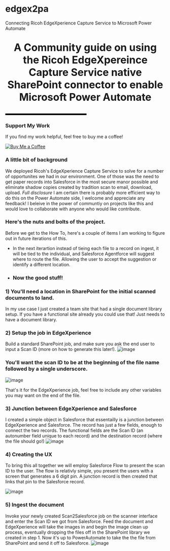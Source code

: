 # edgex2pa
Connecting Ricoh EdgeXperience Capture Service to Microsoft Power Automate
</p>
<p style="font-size: 32px;" align="center"><strong>A Community guide on using the Ricoh EdgeXpereince Capture Service native SharePoint connector to enable Microsoft Power Automate</strong></p>
<hr style="border: 2px solid black; width: 50%;">


### Support My Work

If you find my work helpful, feel free to buy me a coffee!

[![Buy Me a Coffee](https://www.buymeacoffee.com/assets/img/custom_images/yellow_img.png)](https://www.buymeacoffee.com/petes)


### A little bit of background
We deployed Ricoh's EdgeXperience Capture Service to solve for a number of opportunites we had in our environment. One of those was the need to get paper records into Salesforce in the most secure manor possible and eliminate shadow copies created by tradition scan to email, download, upload. *Full disclosure* I am certain there is probably more efficient way to do this on the Power Automate side, I welcome and appreciate any feedback! I beleive in the power of communtiy on projects like this and would love to collaborate with anyone who would like contribute. 

### Here's the nuts and bolts of the project.
Before we get to the How To, here's a couple of items I am working to figure out in future iterations of this.
* In the next iterartion instead of tieing each file to a record on ingest, it will be tied to the individual, and Salesforce Agentforce will suggest where to route the file. Allowing the user to accept the suggestion or identify a different location.

* ### Now the good stuff! 

### 1) You'll need a location in SharePoint for the initial scanned documents to land.
In my use case I just created a team site that had a single document library setup. If you have a functional site already you could use that! Just needs to have a document library.

### 2) Setup the job in EdgeXperience
Build a standard SharePoint job, and make sure you ask the end user to input a Scan ID (more on how to generate this later!). 
![image](https://github.com/user-attachments/assets/45e92a14-aa87-4616-998f-62b2c5d77d48)
### You'll want the scan ID to be at the beginning of the file name followed by a single underscore.
![image](https://github.com/user-attachments/assets/56b98a6c-a885-42f6-a844-942afb09ea2e)

That's it for the EdgeXperience job, feel free to include any other variables you may want on the end of the file. 

### 3) Junction between EdgeXperience and Salesforce
I created a simple object in Salesforce that essentailly is a junction between EdgeXperience and Salesforce. The record has just a few fields, enough to connect the two records. The functional fields are the Scan ID (an autonumber field unique to each record) and the destination record (where the file should go!)
![image](https://github.com/user-attachments/assets/3e9da9ac-bf96-4a78-9e43-a766f4763cec)

### 4) Creating the UX
To bring this all together we will employ Salesforce Flow to present the scan ID to the user.
The flow is relativly simple, you present the users with a screen that generates a 6 digit pin. A junction record is then created that links that pin to the Salesforce record. 

![image](https://github.com/user-attachments/assets/d4b0b824-127b-450e-b7d5-005eaad57a98)

### 5) Ingest the document
Invoke your newly created Scan2Salesforce job on the scanner interface and enter the Scan ID we got from Salesforce. Feed the document and EdgeXperience will take the images in and begin the image clean up process, eventually dropping the files off in the SharePoint library we created in step 1. Now it's up to PowerAutomate to take the the file from SharePoint and send it off to Salesforce.
![image](https://github.com/user-attachments/assets/0cedca09-9c5f-4255-8a39-36c34f490542)







